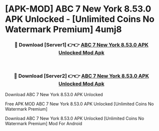 # [APK-MOD] ABC 7 New York 8.53.0 APK Unlocked - [Unlimited Coins No Watermark Premium] 4umj8



<div align="center">
<h3>🔴 Download [Server1] 👉👉 <a href="https://momento.my/?title=ABC_7_New_York_8.53.0_APK_Unlocked">ABC 7 New York 8.53.0 APK Unlocked Mod Apk</a></h3><br>

<h3>🔴 Download [Server2] 👉👉 <a href="https://momento.my/?title=ABC_7_New_York_8.53.0_APK_Unlocked">ABC 7 New York 8.53.0 APK Unlocked Mod Apk</a></h3>
</div>



Download ABC 7 New York 8.53.0 APK Unlocked 

Free APK MOD ABC 7 New York 8.53.0 APK Unlocked [Unlimited Coins No Watermark Premium]

Download ABC 7 New York 8.53.0 APK Unlocked [Unlimited Coins No Watermark Premium] Mod For Android
